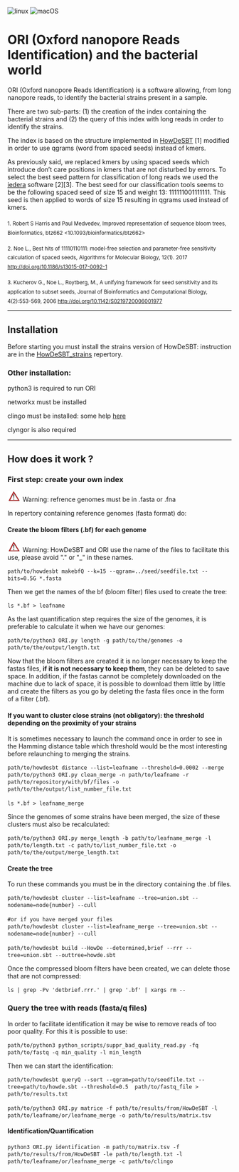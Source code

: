 ![linux](https://github.com/gsiekaniec/ORI/workflows/linux/badge.svg)
![macOS](https://github.com/gsiekaniec/ORI/workflows/macOS/badge.svg)
# ORI (Oxford nanopore Reads Identification) and the bacterial world

ORI (Oxford nanopore Reads Identification) is a software allowing, from long nanopore reads, to identify the bacterial strains present in a sample. 

There are two sub-parts: (1) the creation of the index containing the bacterial strains and (2) the query of this index with long reads in order to identify the strains. 

The index is based on the structure implemented in [HowDeSBT](https://github.com/medvedevgroup/HowDeSBT) [1] modified in order to use qgrams (word from spaced seeds) instead of kmers.

As previously said, we replaced kmers by using spaced seeds which introduce don’t care positions in kmers that are not disturbed by errors. To select the best seed pattern for classification of long reads we used the [iedera](https://github.com/laurentnoe/iedera) software [2][3]. The best seed for our classification tools seems to be the following spaced seed of size 15 and weight 13: 111111001111111. This seed is then applied to words of size 15 resulting in qgrams used instead of kmers.

<sub>1. Robert S Harris and Paul Medvedev, Improved representation of sequence bloom trees, Bioinformatics, btz662 <10.1093/bioinformatics/btz662>

<sub>2. Noe L., Best hits of 11110110111: model-free selection and parameter-free sensitivity calculation of spaced seeds, Algorithms for Molecular Biology, 12(1). 2017 <http://doi.org/10.1186/s13015-017-0092-1> 

<sub>3. Kucherov G., Noe L., Roytberg, M., A unifying framework for seed sensitivity and its application to subset seeds, Journal of Bioinformatics and Computational Biology, 4(2):553-569, 2006 <http://doi.org/10.1142/S0219720006001977> 

----

## Installation

Before starting you must install the strains version of HowDeSBT: instruction are in the [HowDeSBT_strains](https://github.com/gsiekaniec/ORI/tree/master/HowDeSBT_strains) repertory.

### Other installation:

python3 is required to run ORI

networkx must be installed 

clingo must be installed: some help [here](https://lucas.bourneuf.net/blog/asp-tuto.html#installation-manuelle)

clyngor is also required

----

## How does it work ?

### First step: create your own index

<img src="img/attention.png" alt="warning" width="30"/> Warning: refrence genomes must be in .fasta or .fna

In repertory containing reference genomes (fasta format) do:

#### Create the bloom filters (.bf) for each genome

<img src="img/attention.png" alt="warning" width="30"/> Warning: HowDeSBT and ORI use the name of the files to facilitate this use, please avoid "." or "_" in these names.

    path/to/howdesbt makebfQ --k=15 --qgram=../seed/seedfile.txt --bits=0.5G *.fasta

Then we get the names of the bf (bloom filter) files used to create the tree:

    ls *.bf > leafname

As the last quantification step requires the size of the genomes, it is preferable to calculate it when we have our genomes:

    path/to/python3 ORI.py length -g path/to/the/genomes -o path/to/the/output/length.txt

Now that the bloom filters are created it is no longer necessary to keep the fastas files, **if it is not necessary to keep them**, they can be deleted to save space.
In addition, if the fastas cannot be completely downloaded on the machine due to lack of space, it is possible to download them little by little and create the filters as you go by deleting the fasta files once in the form of a filter (.bf).

#### If you want to cluster close strains (not obligatory): the threshold depending on the proximity of your strains

It is sometimes necessary to launch the command once in order to see in the Hamming distance table which threshold would be the most interesting before relaunching to merging the strains.
    
    path/to/howdesbt distance --list=leafname --threshold=0.0002 --merge 
    path/to/python3 ORI.py clean_merge -n path/to/leafname -r path/to/repository/with/bf/files -o path/to/the/output/list_number_file.txt

    ls *.bf > leafname_merge

Since the genomes of some strains have been merged, the size of these clusters must also be recalculated:

    path/to/python3 ORI.py merge_length -b path/to/leafname_merge -l path/to/length.txt -c path/to/list_number_file.txt -o path/to/the/output/merge_length.txt

#### Create the tree

To run these commands you must be in the directory containing the .bf files.
    
    path/to/howdesbt cluster --list=leafname --tree=union.sbt --nodename=node{number} --cull
    
    #or if you have merged your files
    path/to/howdesbt cluster --list=leafname_merge --tree=union.sbt --nodename=node{number} --cull
    
    path/to/howdesbt build --HowDe --determined,brief --rrr --tree=union.sbt --outtree=howde.sbt
   
Once the compressed bloom filters have been created, we can delete those that are not compressed:

    ls | grep -Pv 'detbrief.rrr.' | grep '.bf' | xargs rm --

### Query the tree with reads (fasta/q files)

In order to facilitate identification it may be wise to remove reads of too poor quality. For this it is possible to use:

	path/to/python3 python_scripts/suppr_bad_quality_read.py -fq path/to/fastq -q min_quality -l min_length

Then we can start the identification:

	path/to/howdesbt queryQ --sort --qgram=path/to/seedfile.txt --tree=path/to/howde.sbt --threshold=0.5  path/to/fastq_file > path/to/results.txt

	path/to/python3 ORI.py matrice -f path/to/results/from/HowDeSBT -l path/to/leafname/or/leafname_merge -o path/to/results/matrix.tsv

#### Identification/Quantification

	python3 ORI.py identification -m path/to/matrix.tsv -f path/to/results/from/HowDeSBT -le path/to/length.txt -l path/to/leafname/or/leafname_merge -c path/to/clingo


